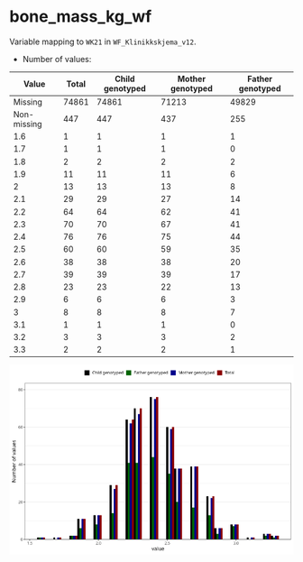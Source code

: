 # bone_mass_kg_wf
Variable mapping to `WK21` in `WF_Klinikkskjema_v12`.
- Number of values:

| Value | Total | Child genotyped | Mother genotyped | Father genotyped |
| ----- | ----- | --------------- | ---------------- | ---------------- |
| Missing | 74861 | 74861 | 71213 | 49829 |
| Non-missing | 447 | 447 | 437 | 255 |
| 1.6 | 1 | 1 | 1 | 1 |
| 1.7 | 1 | 1 | 1 | 0 |
| 1.8 | 2 | 2 | 2 | 2 |
| 1.9 | 11 | 11 | 11 | 6 |
| 2 | 13 | 13 | 13 | 8 |
| 2.1 | 29 | 29 | 27 | 14 |
| 2.2 | 64 | 64 | 62 | 41 |
| 2.3 | 70 | 70 | 67 | 41 |
| 2.4 | 76 | 76 | 75 | 44 |
| 2.5 | 60 | 60 | 59 | 35 |
| 2.6 | 38 | 38 | 38 | 20 |
| 2.7 | 39 | 39 | 39 | 17 |
| 2.8 | 23 | 23 | 22 | 13 |
| 2.9 | 6 | 6 | 6 | 3 |
| 3 | 8 | 8 | 8 | 7 |
| 3.1 | 1 | 1 | 1 | 0 |
| 3.2 | 3 | 3 | 3 | 2 |
| 3.3 | 2 | 2 | 2 | 1 |



![](bone_mass_kg_wf_n.png)



